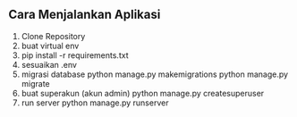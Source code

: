 ## Cara Menjalankan Aplikasi

1. Clone Repository
2. buat virtual env
3. pip install -r requirements.txt
4. sesuaikan .env
5. migrasi database
python manage.py makemigrations
python manage.py migrate
6. buat superakun (akun admin)
python manage.py createsuperuser
7. run server
python manage.py runserver
